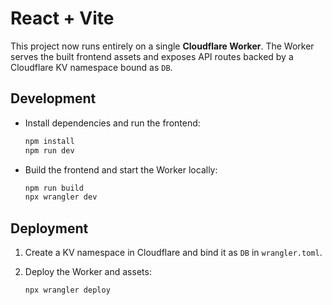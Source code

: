 # React + Vite

This project now runs entirely on a single **Cloudflare Worker**. The Worker serves the built frontend assets and exposes API routes backed by a Cloudflare KV namespace bound as `DB`.

## Development

- Install dependencies and run the frontend:

  ```bash
  npm install
  npm run dev
  ```

- Build the frontend and start the Worker locally:

  ```bash
  npm run build
  npx wrangler dev
  ```

## Deployment

1. Create a KV namespace in Cloudflare and bind it as `DB` in `wrangler.toml`.
2. Deploy the Worker and assets:

   ```bash
   npx wrangler deploy
   ```
